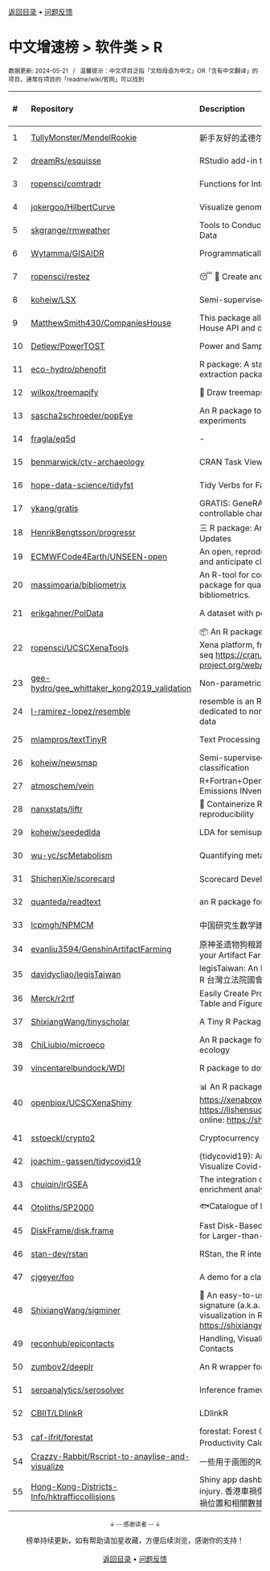 <a href="https://github.com/GrowingGit/GitHub-Chinese-Top-Charts#github中文排行榜">返回目录</a> • <a href="/content/docs/feedback.md">问题反馈</a>

# 中文增速榜 > 软件类 > R
<sub>数据更新: 2024-05-21&nbsp;&nbsp;&nbsp;/&nbsp;&nbsp;&nbsp;温馨提示：中文项目泛指「文档母语为中文」OR「含有中文翻译」的项目，通常在项目的「readme/wiki/官网」可以找到</sub>

|#|Repository|Description|Stars|Average daily growth|Updated|
|:-|:-|:-|:-|:-|:-|
|1|[TullyMonster/MendelRookie](https://github.com/TullyMonster/MendelRookie)|新手友好的孟德尔随机化项目|44|1|2024-04-26|
|2|[dreamRs/esquisse](https://github.com/dreamRs/esquisse)|RStudio add-in to make plots interactively with ggplot2|1744|1|2024-05-16|
|3|[ropensci/comtradr](https://github.com/ropensci/comtradr)|Functions for Interacting with the UN Comtrade API|61|0|2024-05-20|
|4|[jokergoo/HilbertCurve](https://github.com/jokergoo/HilbertCurve)|Visualize genomic data by Hilbert curve|40|0|2024-02-27|
|5|[skgrange/rmweather](https://github.com/skgrange/rmweather)|Tools to Conduct Meteorological Normalisation on Air Quality Data|45|0|2024-05-07|
|6|[Wytamma/GISAIDR](https://github.com/Wytamma/GISAIDR)|Programmatically interact with the GISAID database.|63|0|2024-02-01|
|7|[ropensci/restez](https://github.com/ropensci/restez)|:sleeping: :open_file_folder: Create and Query a Local Copy of GenBank in R|25|0|2024-04-19|
|8|[koheiw/LSX](https://github.com/koheiw/LSX)|Semi-supervised algorithm for document scaling|54|0|2024-03-05|
|9|[MatthewSmith430/CompaniesHouse](https://github.com/MatthewSmith430/CompaniesHouse)|This package allows to extract data from the Companies House API and create interlocking directorates networks|25|0|2024-01-19|
|10|[Detlew/PowerTOST](https://github.com/Detlew/PowerTOST)|Power and Sample Size for (Bio)Equivalence Studies|19|0|2024-03-19|
|11|[eco-hydro/phenofit](https://github.com/eco-hydro/phenofit)|R package: A state-of-the-art Vegetation Phenology extraction package, phenofit|67|0|2024-01-23|
|12|[wilkox/treemapify](https://github.com/wilkox/treemapify)|🌳 Draw treemaps in ggplot2|210|0|2024-04-14|
|13|[sascha2schroeder/popEye](https://github.com/sascha2schroeder/popEye)|An R package to analyze eye-tracking data from reading experiments|20|0|2024-05-01|
|14|[fragla/eq5d](https://github.com/fragla/eq5d)|-|20|0|2024-04-29|
|15|[benmarwick/ctv-archaeology](https://github.com/benmarwick/ctv-archaeology)|CRAN Task View: Archaeological Science|143|0|2024-03-14|
|16|[hope-data-science/tidyfst](https://github.com/hope-data-science/tidyfst)|Tidy Verbs for Fast Data Manipulation|95|0|2024-04-15|
|17|[ykang/gratis](https://github.com/ykang/gratis)|GRATIS: GeneRAting TIme Series with diverse and controllable characteristics|76|0|2024-04-08|
|18|[HenrikBengtsson/progressr](https://github.com/HenrikBengtsson/progressr)|三 R package: An Inclusive, Unifying API for Progress Updates|276|0|2024-04-19|
|19|[ECMWFCode4Earth/UNSEEN-open](https://github.com/ECMWFCode4Earth/UNSEEN-open)|An open, reproducible and transferable workflow to assess and anticipate climate extremes beyond the observed record|16|0|2024-04-01|
|20|[massimoaria/bibliometrix](https://github.com/massimoaria/bibliometrix)|An R-tool for comprehensive science mapping analysis. A package for quantitative research in scientometrics and bibliometrics.|469|0|2024-05-20|
|21|[erikgahner/PolData](https://github.com/erikgahner/PolData)|A dataset with political datasets|582|0|2024-05-18|
|22|[ropensci/UCSCXenaTools](https://github.com/ropensci/UCSCXenaTools)|:package: An R package for accessing genomics data from UCSC Xena platform, from cancer multi-omics to single-cell RNA-seq https://cran.r-project.org/web/packages/UCSCXenaTools/|98|0|2024-01-13|
|23|[gee-hydro/gee_whittaker_kong2019_validation](https://github.com/gee-hydro/gee_whittaker_kong2019_validation)|Non-parametric weighted Whittaker smoothing|31|0|2024-04-11|
|24|[l-ramirez-lopez/resemble](https://github.com/l-ramirez-lopez/resemble)|resemble is an R package which implements functions dedicated to non-linear modelling of complex spectroscopy data|20|0|2024-02-16|
|25|[mlampros/textTinyR](https://github.com/mlampros/textTinyR)|Text Processing for Small or Big Data Files in R|38|0|2023-12-05|
|26|[koheiw/newsmap](https://github.com/koheiw/newsmap)|Semi-supervised algorithm for geographical document classification|56|0|2024-05-18|
|27|[atmoschem/vein](https://github.com/atmoschem/vein)| R+Fortran+OpenMP package to estimate Vehicular Emissions INventories VEIN. |42|0|2024-05-04|
|28|[nanxstats/liftr](https://github.com/nanxstats/liftr)|🐳 Containerize R Markdown documents for continuous reproducibility|169|0|2024-03-11|
|29|[koheiw/seededlda](https://github.com/koheiw/seededlda)|LDA for semisupervised topic modeling|66|0|2024-04-23|
|30|[wu-yc/scMetabolism](https://github.com/wu-yc/scMetabolism)|Quantifying metabolism activity at the single-cell resolution|91|0|2024-02-08|
|31|[ShichenXie/scorecard](https://github.com/ShichenXie/scorecard)|Scorecard Development in R, 评分卡|158|0|2024-04-13|
|32|[quanteda/readtext](https://github.com/quanteda/readtext)|an R package for reading text files|115|0|2024-02-27|
|33|[lcpmgh/NPMCM](https://github.com/lcpmgh/NPMCM)|中国研究生数学建模竞赛获奖数据及可视化分析|11|0|2024-03-07|
|34|[evanliu3594/GenshinArtifactFarming](https://github.com/evanliu3594/GenshinArtifactFarming)|原神圣遗物狗粮路线规划装置   Planning tools for customizing your Artifact Farming Route in Genshin Impact|6|0|2023-12-27|
|35|[davidycliao/legisTaiwan](https://github.com/davidycliao/legisTaiwan)|legisTaiwan: An Interface to Access Taiwan Legislative API in R 台灣立法院國會系統 API |23|0|2024-02-25|
|36|[Merck/r2rtf](https://github.com/Merck/r2rtf)|Easily Create Production-Ready Rich Text Format (RTF) Table and Figure|76|0|2024-05-15|
|37|[ShixiangWang/tinyscholar](https://github.com/ShixiangWang/tinyscholar)|A Tiny R Package to Get and Show Google Scholar Profile|8|0|2024-01-05|
|38|[ChiLiubio/microeco](https://github.com/ChiLiubio/microeco)|An R package for data analysis in microbial community ecology|177|0|2024-05-16|
|39|[vincentarelbundock/WDI](https://github.com/vincentarelbundock/WDI)|R package to download World Bank data|199|0|2023-11-23|
|40|[openbiox/UCSCXenaShiny](https://github.com/openbiox/UCSCXenaShiny)|📊 An R package for interactively exploring UCSC Xena https://xenabrowser.net/datapages/; Book: https://lishensuo.github.io/UCSCXenaShiny_Book; App online: https://shiny.hiplot.cn/ucsc-xena-shiny/, htt ...|83|0|2024-05-15|
|41|[sstoeckl/crypto2](https://github.com/sstoeckl/crypto2)|Cryptocurrency Market Data|48|0|2024-01-29|
|42|[joachim-gassen/tidycovid19](https://github.com/joachim-gassen/tidycovid19)|{tidycovid19}: An R Package to Download, Tidy and Visualize Covid-19 Related Data|146|0|2024-03-18|
|43|[chuiqin/irGSEA](https://github.com/chuiqin/irGSEA)|The integration of single cell rank-based gene set enrichment analysis|82|0|2024-03-29|
|44|[Otoliths/SP2000](https://github.com/Otoliths/SP2000)|🐟Catalogue of Life toolkit for R|12|0|2023-11-29|
|45|[DiskFrame/disk.frame](https://github.com/DiskFrame/disk.frame)|Fast Disk-Based Parallelized Data Manipulation Framework for Larger-than-RAM Data|593|0|2024-02-05|
|46|[stan-dev/rstan](https://github.com/stan-dev/rstan)|RStan, the R interface to Stan|1011|0|2024-05-20|
|47|[cjgeyer/foo](https://github.com/cjgeyer/foo)|A demo for a class|35|0|2024-01-23|
|48|[ShixiangWang/sigminer](https://github.com/ShixiangWang/sigminer)|🌲 An easy-to-use and scalable toolkit for genomic alteration signature (a.k.a. mutational signature) analysis and visualization in R https://shixiangwang.github.io/sigminer/reference/index.html|137|0|2024-05-12|
|49|[reconhub/epicontacts](https://github.com/reconhub/epicontacts)|Handling, Visualisation and Analysis of Epidemiological Contacts|15|0|2024-04-29|
|50|[zumbov2/deeplr](https://github.com/zumbov2/deeplr)|An R wrapper for the DeepL Translator API|36|0|2024-03-28|
|51|[seroanalytics/serosolver](https://github.com/seroanalytics/serosolver)|Inference framework for serological data|15|0|2024-05-17|
|52|[CBIIT/LDlinkR](https://github.com/CBIIT/LDlinkR)|LDlinkR|51|0|2024-04-17|
|53|[caf-ifrit/forestat](https://github.com/caf-ifrit/forestat)|forestat: Forest Carbon Sequestration and Potential Productivity Calculation 森林碳汇计量和潜力计算|7|0|2024-02-20|
|54|[Crazzy-Rabbit/Rscript-to-anaylise-and-visualize](https://github.com/Crazzy-Rabbit/Rscript-to-anaylise-and-visualize)|一些用于画图的R脚本|7|0|2024-03-19|
|55|[Hong-Kong-Districts-Info/hktrafficcollisions](https://github.com/Hong-Kong-Districts-Info/hktrafficcollisions)|Shiny app dashboard of HK traffic collisions that result in injury.   香港車禍傷亡資料庫：利用互動地圖和儀表版，將香港車禍位置和相關數據可視化。|6|0|2024-01-20|

<div align="center">
    <p><sub>↓ -- 感谢读者 -- ↓</sub></p>
    榜单持续更新，如有帮助请加星收藏，方便后续浏览，感谢你的支持！
</div>

<br/>

<div align="center"><a href="https://github.com/GrowingGit/GitHub-Chinese-Top-Charts#github中文排行榜">返回目录</a> • <a href="/content/docs/feedback.md">问题反馈</a></div>
